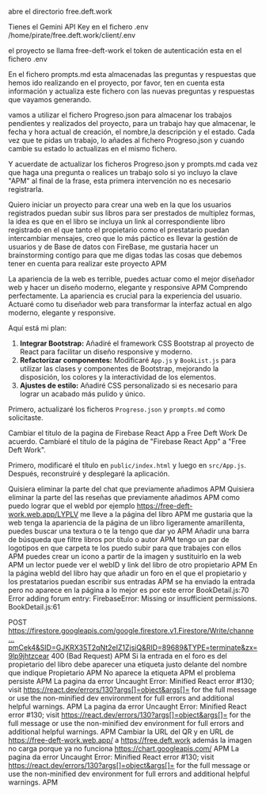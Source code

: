 abre el directorio free.deft.work

Tienes el Gemini API Key en el fichero .env /home/pirate/free.deft.work/client/.env

el proyecto se llama free-deft-work  el token de autenticación esta en el fichero .env 

En el fichero prompts.md esta almacenadas las preguntas y respuestas que hemos ido realizando en el proyecto, por favor, ten en cuenta esta información y actualiza este fichero con las nuevas preguntas y respuestas que vayamos generando.

vamos a utilizar el fichero Progreso.json para almacenar los trabajos pendientes y realizados del proyecto, para un trabajo hay que almacenar, le fecha y hora actual de creación, el nombre,la descripción y el estado. Cada vez que te pidas un trabajo, lo añades al fichero Progreso.json y cuando cambie su estado lo actualizas en el mismo fichero.

Y acuerdate de actualizar los ficheros Progreso.json y prompts.md cada vez que haga una pregunta o realices un trabajo solo si yo incluyo la clave "APM" al final de la frase,  esta primera intervención no es necesario registrarla.

Quiero iniciar un proyecto para crear una web en la que los usuarios registrados puedan subir sus libros para ser prestados de multiplez formas, la idea es que en el libro se incluya un link al correspondiente libro registrado en el que tanto el propietario como el prestatario puedan intercambiar mensajes, creo que lo más páctico es llevar la gestión de usuarios y de Base de datos con FireBase, me gustaria hacer un brainstorming contigo para que me digas todas las cosas que debemos tener en cuenta para realizar este proyecto APM

La apariencia de la web es terrible, puedes actuar como el mejor diseñador web y hacer un diseño moderno, elegante y responsive APM
Comprendo perfectamente. La apariencia es crucial para la experiencia del usuario. Actuaré como tu diseñador web para transformar la interfaz actual en algo moderno, elegante y responsive.

Aquí está mi plan:

1.  **Integrar Bootstrap:** Añadiré el framework CSS Bootstrap al proyecto de React para facilitar un diseño responsive y moderno.
2.  **Refactorizar componentes:** Modificaré `App.js` y `BookList.js` para utilizar las clases y componentes de Bootstrap, mejorando la disposición, los colores y la interactividad de los elementos.
3.  **Ajustes de estilo:** Añadiré CSS personalizado si es necesario para lograr un acabado más pulido y único.

Primero, actualizaré los ficheros `Progreso.json` y `prompts.md` como solicitaste.

Cambiar el titulo de la pagina de  Firebase React App a Free Deft Work
De acuerdo. Cambiaré el título de la página de "Firebase React App" a "Free Deft Work".

Primero, modificaré el título en `public/index.html` y luego en `src/App.js`. Después, reconstruiré y desplegaré la aplicación.

Quisiera eliminar la parte del chat que previamente añadimos APM
Quisiera eliminar la parte del las reseñas que previamente añadimos APM
como puedo lograr que el webId por ejemplo https://free-deft-work.web.app/LYPLV me lleve a la página del libro APM
me gustaria que la web tenga la apariencia de la página de un libro ligeramente amarillenta, puedes buscar una textura o te la tengo que dar yo APM
Añadir una barra de búsqueda que filtre libros por título o autor APM
tengo un par de logotipos en que carpeta te los puedo subir para que trabajes con ellos APM
puedes crear un icono a partir de la imagen y sustituirlo en la web APM
un lector puede ver el webID y link  del libro de otro propietario APM
En la página webId del libro hay que añadir un foro en el que el propietario y los prestatarios puedan escribir sus entradas APM
se ha enviado la entrada pero no aparece en la página a lo mejor es por este error BookDetail.js:70 
 Error adding forum entry: FirebaseError: Missing or insufficient permissions.
BookDetail.js:61 
 
 POST https://firestore.googleapis.com/google.firestore.v1.Firestore/Write/channe…pmCek4&SID=GJKRX35T2qNt2eIZ1ZjsiQ&RID=89689&TYPE=terminate&zx=9lp9jhtzcear 400 (Bad Request) APM
Si la entrada en el foro es del propietario del libro debe aparecer una etiqueta justo delante del nombre que indique Propietario APM
No aparece la etiqueta APM
el problema persiste APM
La pagina da error Uncaught Error: Minified React error #130; visit https://react.dev/errors/130?args[]=object&args[]= for the full message or use the non-minified dev environment for full errors and additional helpful warnings. APM
La pagina da error Uncaught Error: Minified React error #130; visit https://react.dev/errors/130?args[]=object&args[]= for the full message or use the non-minified dev environment for full errors and additional helpful warnings. APM
Cambiar la URL del QR y en URL de https://free-deft-work.web.app/ a https://free.deft.work además la imagen no carga porque ya no funciona https://chart.googleapis.com/ APM
La pagina da error Uncaught Error: Minified React error #130; visit https://react.dev/errors/130?args[]=object&args[]= for the full message or use the non-minified dev environment for full errors and additional helpful warnings. APM